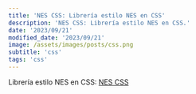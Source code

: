 ```yaml
---
title: 'NES CSS: Librería estilo NES en CSS'
description: 'NES CSS: Librería estilo NES en CSS.'
date: '2023/09/21'
modified_date: '2023/09/21'
image: /assets/images/posts/css.png
subtitle: 'css'
tags: 'css'
---
```


Librería estilo NES en CSS: [NES CSS](https://nostalgic-css.github.io/NES.css/)
